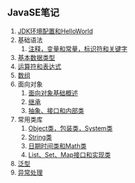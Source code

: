 ## JavaSE笔记

1. [JDK环境配置和HelloWorld](https://chan21252.github.io/2019/04/28/javase-001-environment-config/)
2. 基础语法
    1. [注释，变量和常量，标识符和关键字](https://chan21252.github.io/2019/05/01/javase-002-basic-grammer-01/)
3. [基本数据类型](https://chan21252.github.io/2019/05/01/javase-002-basic-grammer-02/)
4. [运算符和表达式](https://chan21252.github.io/2019/05/03/javase-002-basic-grammer-03/)
5. [数组](https://chan21252.github.io/2019/05/06/javase-003-array/)
6. 面向对象
    1. [面向对象基础概述](https://chan21252.github.io/2019/05/07/javase-004-OOP/)
    2. [继承](https://chan21252.github.io/2019/05/13/javase-005-OOP-inheritance/)
    3. [抽象、接口和内部类](https://chan21252.github.io/2019/05/15/javase-006-OOP-abstract/)
7. 常用类库
    1. [Object类，包装类，System类](https://chan21252.github.io/2019/05/19/javase-007-class-library-01/)
    2. [String类](https://chan21252.github.io/2019/05/20/javase-007-class-library-02/)
    3. [日期时间类和Math类](http://blog.5460cc.com/2019/05/23/javase-007-class-library-03/)
    4. [List、Set、Map接口和实现类](http://blog.5460cc.com/2019/05/26/javase-007-class-library-04/)
8. [泛型](https://chan21252.github.io/2019/05/28/javase-008-generic/)
9. [异常处理](https://chan21252.github.io/2019/05/29/javase-009-exception/)